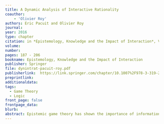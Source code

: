 ```yaml
---
title: A Dynamic Analysis of Interactive Rationality
coauthor: 
    - 'Olivier Roy'
authors: Eric Pacuit and Olivier Roy
journal: 
year: 2016
type: chapter
citation: in *Epistemology, Knowledge and the Impact of Interaction*, Volume 38 of the series Logic, Epistemology, and the Unity of Science, pp. 187-206, J. Redmond, O. Pombo Martins, and A. Nepomuceno Fernandez (eds.),  Springer
volume:
number:
pages: 187 - 206
bookname: Epistemology, Knowledge and the Impact of Interaction
publisher: Springer
file: dynintrat-pacuit-roy.pdf
publisherlink:  https://link.springer.com/chapter/10.1007%2F978-3-319-26506-3_6
preprintlink:
additionaldata:
tags: 
  - Game Theory
  - Logic
front_page: false
frontpage_data:  
blurb: 
abstract: Epistemic game theory has shown the importance of informational contexts to understand strategic interaction. We propose a general framework to analyze how such contexts may arise. The idea is to view informational contexts as the fixed points of iterated, rational responses to incoming information about the agents' possible choices. We discuss conditions under which such fixed points may exist. In the process, we generalize existing rules for information updates used in the dynamic epistemic logic literature. We then apply this framework to weak dominance. Our analysis provides a new perspective on a well known problem with the epistemic characterization of iterated removal of weakly dominated strategies.
---
```

    
